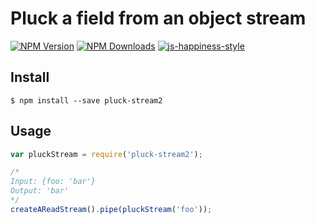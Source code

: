# Pluck a field from an object stream

[![NPM Version][npm-image]][npm-url]
[![NPM Downloads][downloads-image]][downloads-url]
[![js-happiness-style](https://img.shields.io/badge/code%20style-happiness-brightgreen.svg)](https://github.com/JedWatson/happiness)

[npm-image]: https://img.shields.io/npm/v/pluck-stream2.svg
[npm-url]: https://npmjs.org/package/pluck-stream2
[downloads-image]: https://img.shields.io/npm/dm/pluck-stream2.svg
[downloads-url]: https://npmjs.org/package/pluck-stream2

## Install

```
$ npm install --save pluck-stream2
```

## Usage

```javascript
var pluckStream = require('pluck-stream2');

/*
Input: {foo: 'bar'}
Output: 'bar'
*/
createAReadStream().pipe(pluckStream('foo'));
```
